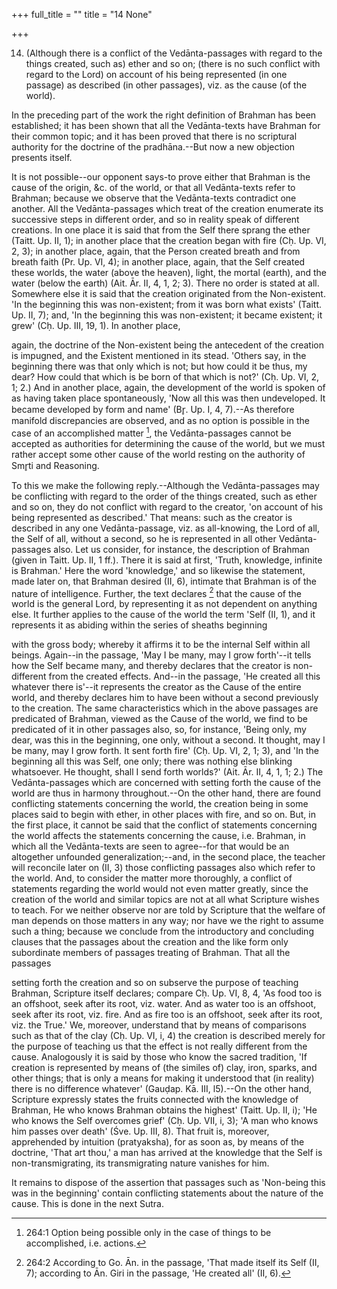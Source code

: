 +++
full_title = ""
title = "14 None"

+++


14. (Although there is a conflict of the Vedānta-passages with regard to the things created, such as) ether and so on; (there is no such conflict with regard to the Lord) on account of his being represented (in one passage) as described (in other passages), viz. as the cause (of the world).

In the preceding part of the work the right definition of Brahman has been established; it has been shown that all the Vedānta-texts have Brahman for their common topic; and it has been proved that there is no scriptural authority for the doctrine of the pradhāna.--But now a new objection presents itself.

It is not possible--our opponent says-to prove either that Brahman is the cause of the origin, &c. of the world, or that all Vedānta-texts refer to Brahman; because we observe that the Vedānta-texts contradict one another. All the Vedānta-passages which treat of the creation enumerate its successive steps in different order, and so in reality speak of different creations. In one place it is said that from the Self there sprang the ether (Taitt. Up. II, 1); in another place that the creation began with fire (Cḥ. Up. VI, 2, 3); in another place, again, that the Person created breath and from breath faith (Pr. Up. VI, 4); in another place, again, that the Self created these worlds, the water (above the heaven), light, the mortal (earth), and the water (below the earth) (Ait. Ār. II, 4, 1, 2; 3). There no order is stated at all. Somewhere else it is said that the creation originated from the Non-existent. 'In the beginning this was non-existent; from it was born what exists' (Taitt. Up. II, 7); and, 'In the beginning this was non-existent; it became existent; it grew' (Cḥ. Up. III, 19, 1). In another place,

again, the doctrine of the Non-existent being the antecedent of the creation is impugned, and the Existent mentioned in its stead. 'Others say, in the beginning there was that only which is not; but how could it be thus, my dear? How could that which is be born of that which is not?' (Cḥ. Up. VI, 2, 1; 2.) And in another place, again, the development of the world is spoken of as having taken place spontaneously, 'Now all this was then undeveloped. It became developed by form and name' (Br̥. Up. I, 4, 7).--As therefore manifold discrepancies are observed, and as no option is possible in the case of an accomplished matter  [^fn_244], the Vedānta-passages cannot be accepted as authorities for determining the cause of the world, but we must rather accept some other cause of the world resting on the authority of Smr̥ti and Reasoning.

[^fn_244]: 264:1 Option being possible only in the case of things to be accomplished, i.e. actions.

To this we make the following reply.--Although the Vedānta-passages may be conflicting with regard to the order of the things created, such as ether and so on, they do not conflict with regard to the creator, 'on account of his being represented as described.' That means: such as the creator is described in any one Vedānta-passage, viz. as all-knowing, the Lord of all, the Self of all, without a second, so he is represented in all other Vedānta-passages also. Let us consider, for instance, the description of Brahman (given in Taitt. Up. II, 1 ff.). There it is said at first, 'Truth, knowledge, infinite is Brahman.' Here the word 'knowledge,' and so likewise the statement, made later on, that Brahman desired (II, 6), intimate that Brahman is of the nature of intelligence. Further, the text declares  [^fn_245] that the cause of the world is the general Lord, by representing it as not dependent on anything else. It further applies to the cause of the world the term 'Self (II, 1), and it represents it as abiding within the series of sheaths beginning

[^fn_245]: 264:2 According to Go. Ān. in the passage, 'That made itself its Self (II, 7); according to Ān. Giri in the passage, 'He created all' (II, 6).

with the gross body; whereby it affirms it to be the internal Self within all beings. Again--in the passage, 'May I be many, may I grow forth'--it tells how the Self became many, and thereby declares that the creator is non-different from the created effects. And--in the passage, 'He created all this whatever there is'--it represents the creator as the Cause of the entire world, and thereby declares him to have been without a second previously to the creation. The same characteristics which in the above passages are predicated of Brahman, viewed as the Cause of the world, we find to be predicated of it in other passages also, so, for instance, 'Being only, my dear, was this in the beginning, one only, without a second. It thought, may I be many, may I grow forth. It sent forth fire' (Cḥ. Up. VI, 2, 1; 3), and 'In the beginning all this was Self, one only; there was nothing else blinking whatsoever. He thought, shall I send forth worlds?' (Ait. Ār. II, 4, 1, 1; 2.) The Vedānta-passages which are concerned with setting forth the cause of the world are thus in harmony throughout.--On the other hand, there are found conflicting statements concerning the world, the creation being in some places said to begin with ether, in other places with fire, and so on. But, in the first place, it cannot be said that the conflict of statements concerning the world affects the statements concerning the cause, i.e. Brahman, in which all the Vedānta-texts are seen to agree--for that would be an altogether unfounded generalization;--and, in the second place, the teacher will reconcile later on (II, 3) those conflicting passages also which refer to the world. And, to consider the matter more thoroughly, a conflict of statements regarding the world would not even matter greatly, since the creation of the world and similar topics are not at all what Scripture wishes to teach. For we neither observe nor are told by Scripture that the welfare of man depends on those matters in any way; nor have we the right to assume such a thing; because we conclude from the introductory and concluding clauses that the passages about the creation and the like form only subordinate members of passages treating of Brahman. That all the passages

setting forth the creation and so on subserve the purpose of teaching Brahman, Scripture itself declares; compare Cḥ. Up. VI, 8, 4, 'As food too is an offshoot, seek after its root, viz. water. And as water too is an offshoot, seek after its root, viz. fire. And as fire too is an offshoot, seek after its root, viz. the True.' We, moreover, understand that by means of comparisons such as that of the clay (Cḥ. Up. VI, i, 4) the creation is described merely for the purpose of teaching us that the effect is not really different from the cause. Analogously it is said by those who know the sacred tradition, 'If creation is represented by means of (the similes of) clay, iron, sparks, and other things; that is only a means for making it understood that (in reality) there is no difference whatever' (Gauḍap. Kā. III, l5).--On the other hand, Scripture expressly states the fruits connected with the knowledge of Brahman, He who knows Brahman obtains the highest' (Taitt. Up. II, i); 'He who knows the Self overcomes grief' (Cḥ. Up. VII, i, 3); 'A man who knows him passes over death' (Śve. Up. III, 8). That fruit is, moreover, apprehended by intuition (pratyaksha), for as soon as, by means of the doctrine, 'That art thou,' a man has arrived at the knowledge that the Self is non-transmigrating, its transmigrating nature vanishes for him.

It remains to dispose of the assertion that passages such as 'Non-being this was in the beginning' contain conflicting statements about the nature of the cause. This is done in the next Sutra.

